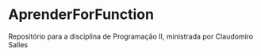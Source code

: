 # AprenderForFunction
Repositório para a disciplina de Programação II, ministrada por Claudomiro Salles
